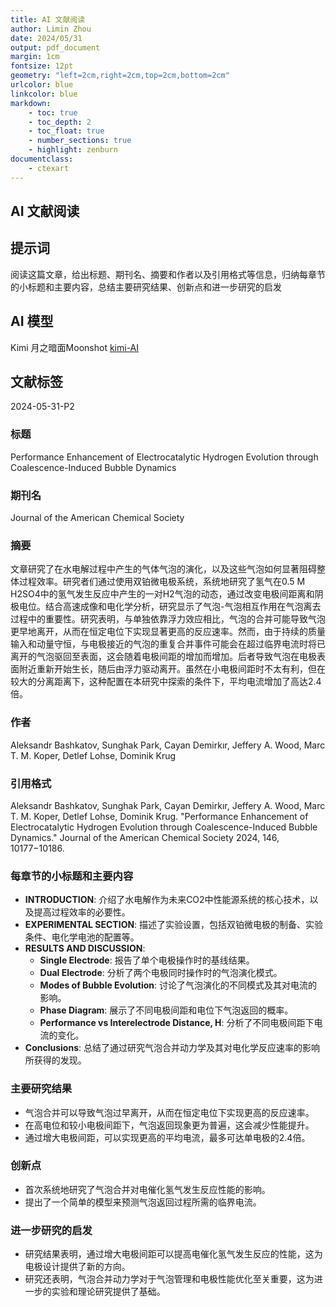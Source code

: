 ```yaml
---
title: AI 文献阅读
author: Limin Zhou
date: 2024/05/31
output: pdf_document
margin: 1cm
fontsize: 12pt
geometry: "left=2cm,right=2cm,top=2cm,bottom=2cm"
urlcolor: blue
linkcolor: blue
markdown:
    - toc: true
    - toc_depth: 2
    - toc_float: true
    - number_sections: true
    - highlight: zenburn
documentclass:
    - ctexart
---
```


## AI 文献阅读

## 提示词

阅读这篇文章，给出标题、期刊名、摘要和作者以及引用格式等信息，归纳每章节的小标题和主要内容，总结主要研究结果、创新点和进一步研究的启发

## AI 模型

Kimi 月之暗面Moonshot
[kimi-AI](https://kimi.moonshot.cn)

## 文献标签

2024-05-31-P2

### 标题
Performance Enhancement of Electrocatalytic Hydrogen Evolution through Coalescence-Induced Bubble Dynamics

### 期刊名
Journal of the American Chemical Society

### 摘要
文章研究了在水电解过程中产生的气体气泡的演化，以及这些气泡如何显著阻碍整体过程效率。研究者们通过使用双铂微电极系统，系统地研究了氢气在0.5 M H2SO4中的氢气发生反应中产生的一对H2气泡的动态，通过改变电极间距离和阴极电位。结合高速成像和电化学分析，研究显示了气泡-气泡相互作用在气泡离去过程中的重要性。研究表明，与单独依靠浮力效应相比，气泡的合并可能导致气泡更早地离开，从而在恒定电位下实现显著更高的反应速率。然而，由于持续的质量输入和动量守恒，与电极接近的气泡的重复合并事件可能会在超过临界电流时将已离开的气泡驱回至表面，这会随着电极间距的增加而增加。后者导致气泡在电极表面附近重新开始生长，随后由浮力驱动离开。虽然在小电极间距时不太有利，但在较大的分离距离下，这种配置在本研究中探索的条件下，平均电流增加了高达2.4倍。

### 作者
Aleksandr Bashkatov, Sunghak Park, Cayan Demirkır, Jeffery A. Wood, Marc T. M. Koper, Detlef Lohse, Dominik Krug

### 引用格式
Aleksandr Bashkatov, Sunghak Park, Cayan Demirkır, Jeffery A. Wood, Marc T. M. Koper, Detlef Lohse, Dominik Krug. "Performance Enhancement of Electrocatalytic Hydrogen Evolution through Coalescence-Induced Bubble Dynamics." Journal of the American Chemical Society 2024, 146, 10177−10186.

### 每章节的小标题和主要内容
- **INTRODUCTION**: 介绍了水电解作为未来CO2中性能源系统的核心技术，以及提高过程效率的必要性。
- **EXPERIMENTAL SECTION**: 描述了实验设置，包括双铂微电极的制备、实验条件、电化学电池的配置等。
- **RESULTS AND DISCUSSION**:
  - **Single Electrode**: 报告了单个电极操作时的基线结果。
  - **Dual Electrode**: 分析了两个电极同时操作时的气泡演化模式。
  - **Modes of Bubble Evolution**: 讨论了气泡演化的不同模式及其对电流的影响。
  - **Phase Diagram**: 展示了不同电极间距和电位下气泡返回的概率。
  - **Performance vs Interelectrode Distance, H**: 分析了不同电极间距下电流的变化。
- **Conclusions**: 总结了通过研究气泡合并动力学及其对电化学反应速率的影响所获得的发现。

### 主要研究结果
- 气泡合并可以导致气泡过早离开，从而在恒定电位下实现更高的反应速率。
- 在高电位和较小电极间距下，气泡返回现象更为普遍，这会减少性能提升。
- 通过增大电极间距，可以实现更高的平均电流，最多可达单电极的2.4倍。

### 创新点
- 首次系统地研究了气泡合并对电催化氢气发生反应性能的影响。
- 提出了一个简单的模型来预测气泡返回过程所需的临界电流。

### 进一步研究的启发
- 研究结果表明，通过增大电极间距可以提高电催化氢气发生反应的性能，这为电极设计提供了新的方向。
- 研究还表明，气泡合并动力学对于气泡管理和电极性能优化至关重要，这为进一步的实验和理论研究提供了基础。